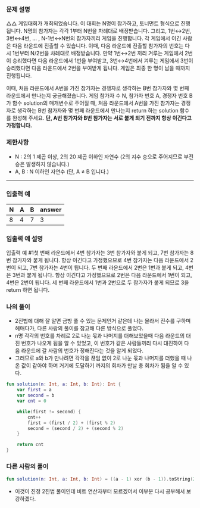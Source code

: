 ### **문제 설명**

△△ 게임대회가 개최되었습니다. 이 대회는 N명이 참가하고, 토너먼트 형식으로 진행됩니다. N명의 참가자는 각각 1부터 N번을 차례대로 배정받습니다. 그리고, 1번↔2번, 3번↔4번, ... , N-1번↔N번의 참가자끼리 게임을 진행합니다. 각 게임에서 이긴 사람은 다음 라운드에 진출할 수 있습니다. 이때, 다음 라운드에 진출할 참가자의 번호는 다시 1번부터 N/2번을 차례대로 배정받습니다. 만약 1번↔2번 끼리 겨루는 게임에서 2번이 승리했다면 다음 라운드에서 1번을 부여받고, 3번↔4번에서 겨루는 게임에서 3번이 승리했다면 다음 라운드에서 2번을 부여받게 됩니다. 게임은 최종 한 명이 남을 때까지 진행됩니다.

이때, 처음 라운드에서 A번을 가진 참가자는 경쟁자로 생각하는 B번 참가자와 몇 번째 라운드에서 만나는지 궁금해졌습니다. 게임 참가자 수 N, 참가자 번호 A, 경쟁자 번호 B가 함수 solution의 매개변수로 주어질 때, 처음 라운드에서 A번을 가진 참가자는 경쟁자로 생각하는 B번 참가자와 몇 번째 라운드에서 만나는지 return 하는 solution 함수를 완성해 주세요. **단, A번 참가자와 B번 참가자는 서로 붙게 되기 전까지 항상 이긴다고 가정합니다.**

### 제한사항

- N : 2의 1 제곱 이상, 2의 20 제곱 이하인 자연수 (2의 지수 승으로 주어지므로 부전승은 발생하지 않습니다.)
- A, B : N 이하인 자연수 (단, A ≠ B 입니다.)

---

### 입출력 예

| N | A | B | answer |
| --- | --- | --- | --- |
| 8 | 4 | 7 | 3 |

### 입출력 예 설명

입출력 예 #1첫 번째 라운드에서 4번 참가자는 3번 참가자와 붙게 되고, 7번 참가자는 8번 참가자와 붙게 됩니다. 항상 이긴다고 가정했으므로 4번 참가자는 다음 라운드에서 2번이 되고, 7번 참가자는 4번이 됩니다. 두 번째 라운드에서 2번은 1번과 붙게 되고, 4번은 3번과 붙게 됩니다. 항상 이긴다고 가정했으므로 2번은 다음 라운드에서 1번이 되고, 4번은 2번이 됩니다. 세 번째 라운드에서 1번과 2번으로 두 참가자가 붙게 되므로 3을 return 하면 됩니다.

### 나의 풀이

- 2진법에 대해 잘 알면 금방 풀 수 있는 문제인거 같은데 나는 몰라서 진수를 구하며 헤매다가, 다른 사람의 풀이를 참고해 다른 방식으로 풀었다.
- n명 각각의 번호를 차례로 2로 나눈 몫과 나머지를 더해보았을때 다음 라운드의 대진 번호가 나오게 됨을 알 수 있었고, 이 번호가 같은 사람들끼리 다시 대진하여 다음 라운드에 갈 사람의 번호가 정해진다는 것을 알게 되었다.
- 그러므로 a와 b가 만나려면 각각을 끊임 없이 2로 나눈 몫과 나머지를 더했을 때 나온 값이 같아야 하며 거기에 도달하기 까지의 회차가 만날 총 회차가 됨을 알 수 있다.

```kotlin
fun solution(n: Int, a: Int, b: Int): Int {
    var first = a
    var second = b
    var cnt = 0

    while(first != second) {
        cnt++
        first = (first / 2) + (first % 2)
        second = (second / 2) + (second % 2)
    }

    return cnt
}
```

### 다른 사람의 풀이

```kotlin
fun solution(n: Int, a: Int, b: Int) = ((a - 1) xor (b - 1)).toString(2).length
```

- 이것이 진정 2진법 풀이인데 비트 연산자부터 모르겠어서 이부분 다시 공부해서 보강하겠다.
